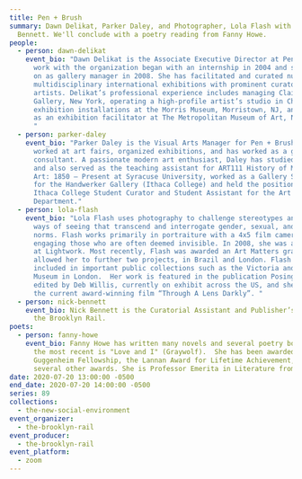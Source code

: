 ```yaml
---
title: Pen + Brush
summary: Dawn Delikat, Parker Daley, and Photographer, Lola Flash with Nick
  Bennett. We'll conclude with a poetry reading from Fanny Howe.
people:
  - person: dawn-delikat
    event_bio: "Dawn Delikat is the Associate Executive Director at Pen + Brush. Her
      work with the organization began with an internship in 2004 and she came
      on as gallery manager in 2008. She has facilitated and curated numerous
      multidisciplinary international exhibitions with prominent curators and
      artists. Delikat’s professional experience includes managing Claire Oliver
      Gallery, New York, operating a high-profile artist’s studio in Chelsea,
      exhibition installations at the Morris Museum, Morristown, NJ, and working
      as an exhibition facilitator at The Metropolitan Museum of Art, New York.
      "
  - person: parker-daley
    event_bio: "Parker Daley is the Visual Arts Manager for Pen + Brush. She has
      worked at art fairs, organized exhibitions, and has worked as a gallery
      consultant. A passionate modern art enthusiast, Daley has studied abroad
      and also served as the teaching assistant for ART111 History of Modern
      Art: 1850 – Present at Syracuse University, worked as a Gallery Supervisor
      for the Handwerker Gallery (Ithaca College) and held the position of
      Ithaca College Student Curator and Student Assistant for the Art History
      Department."
  - person: lola-flash
    event_bio: "Lola Flash uses photography to challenge stereotypes and offer new
      ways of seeing that transcend and interrogate gender, sexual, and racial
      norms. Flash works primarily in portraiture with a 4x5 film camera,
      engaging those who are often deemed invisible. In 2008, she was a resident
      at Lightwork. Most recently, Flash was awarded an Art Matters grant, which
      allowed her to further two projects, in Brazil and London. Flash has work
      included in important public collections such as the Victoria and Albert
      Museum in London.  Her work is featured in the publication Posing Beauty,
      edited by Deb Willis, currently on exhibit across the US, and she is in
      the current award-winning film “Through A Lens Darkly”. "
  - person: nick-bennett
    event_bio: Nick Bennett is the Curatorial Assistant and Publisher’s Assistant at
      the Brooklyn Rail.
poets:
  - person: fanny-howe
    event_bio: Fanny Howe has written many novels and several poetry books, of which
      the most recent is "Love and I" (Graywolf).  She has been awarded a
      Guggenheim Fellowship, the Lannan Award for Lifetime Achievement, and
      several other awards. She is Professor Emerita in Literature from UCSD.
date: 2020-07-20 13:00:00 -0500
end_date: 2020-07-20 14:00:00 -0500
series: 89
collections:
  - the-new-social-environment
event_organizer:
  - the-brooklyn-rail
event_producer:
  - the-brooklyn-rail
event_platform:
  - zoom
---
```

